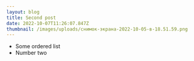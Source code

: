 ```yaml
---
layout: blog
title: Second post
date: 2022-10-07T11:26:07.847Z
thumbnail: /images/uploads/снимок-экрана-2022-10-05-в-18.51.59.png
---
```

* S﻿ome ordered list
* N﻿umber two